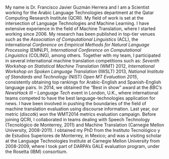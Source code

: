 My name is Dr. Francisco Javier Guzmán Herrera and I am a Scientist working for the Arabic Language Technologies department at the Qatar Computing Research Institute (QCRI). My field of work is set at the intersection of Language Technologies and Machine Learning. I have extensive experience in the field of Machine Translation, where I started working since 2006. My research has been published in top-tier venues such as the _Association of Computational Linguistics_ (ACL), the international _Conference on Empirical Methods for Natural Language Processing_ (EMNLP), _International Conference on Computational Linguistics_ (COLING), among others. Together with my team, I participated in several international machine translation competitions such as: _Seventh Workshop on Statistical Machine Translation_ (WMT) 2012, _International Workshop on Spoken Language Translation_ (IWSLT) 2013, _National Institute of Standards and Technology_ (NIST) _Open MT Evaluation 2015_, consistently obtaining top rankings for Arabic-English and Spanish-English language pairs. In 2014, we obtained the “Best in show” award at the _BBC’s NewsHack III – Language Tech_ event in London, U.K., where international teams competed to have the best language-technologies application for news.  I have been involved in pushing the boundaries of the field of machine translation evaluation using discourse information. Last year, our metric (_discotk_) won the WMT2014 metrics evaluation campaign. Before joining QCRI, I collaborated in teams dealing with Speech Technology (Tecnológico de Monterrey, 2011) and Machine Translation (Carnegie Mellon University, 2008-2011). I obtained my PhD from the Instituto Tecnológico y de Estudios Superiores de Monterrey, in Mexico; and was a visiting scholar at the Language Technologies Institute at Carnegie Mellon University from 2008-2009, where I took part of DARPA’s GALE evaluation program, under the Rosetta (IBM) consortium.